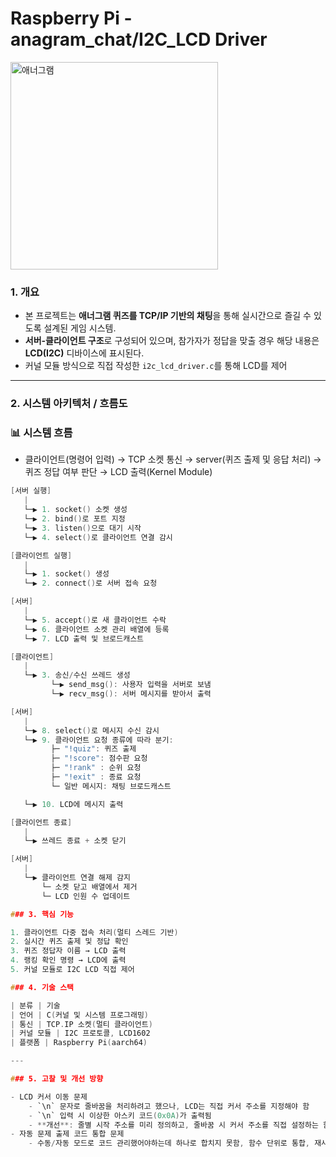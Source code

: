 # Raspberry Pi - anagram_chat/I2C_LCD Driver

<img width="332" alt="애너그램" src="https://github.com/user-attachments/assets/7a9d4ced-f228-4ce4-97da-78b996ad2f0d" />


### 1. 개요

- 본 프로젝트는 **애너그램 퀴즈를 TCP/IP 기반의 채팅**을 통해 실시간으로 즐길 수 있도록 설계된 게임 시스템.
- **서버-클라이언트 구조**로 구성되어 있으며, 참가자가 정답을 맞출 경우 해당 내용은 **LCD(I2C)** 디바이스에 표시된다.
- 커널 모듈 방식으로 직접 작성한 `i2c_lcd_driver.c`를 통해 LCD를 제어

---

### 2. 시스템 아키텍처 / 흐름도

### 📊 시스템 흐름

- 클라이언트(명령어 입력) → TCP 소켓 통신 → server(퀴즈 출제 및 응답 처리) → 퀴즈 정답 여부 판단 → LCD 출력(Kernel Module)

```c
[서버 실행]
   |
   └─▶ 1. socket() 소켓 생성
   └─▶ 2. bind()로 포트 지정
   └─▶ 3. listen()으로 대기 시작
   └─▶ 4. select()로 클라이언트 연결 감시

[클라이언트 실행]
   |
   └─▶ 1. socket() 생성
   └─▶ 2. connect()로 서버 접속 요청

[서버]
   |
   └─▶ 5. accept()로 새 클라이언트 수락
   └─▶ 6. 클라이언트 소켓 관리 배열에 등록
   └─▶ 7. LCD 출력 및 브로드캐스트

[클라이언트]
   |
   └─▶ 3. 송신/수신 쓰레드 생성
         └─▶ send_msg(): 사용자 입력을 서버로 보냄
         └─▶ recv_msg(): 서버 메시지를 받아서 출력

[서버]
   |
   └─▶ 8. select()로 메시지 수신 감시
   └─▶ 9. 클라이언트 요청 종류에 따라 분기:
         ├─ "!quiz": 퀴즈 출제
         ├─ "!score": 점수판 요청
         ├─ "!rank" : 순위 요청
         ├─ "!exit" : 종료 요청
         └─ 일반 메시지: 채팅 브로드캐스트

   └─▶ 10. LCD에 메시지 출력

[클라이언트 종료]
   |
   └─▶ 쓰레드 종료 + 소켓 닫기

[서버]
   |
   └─▶ 클라이언트 연결 해제 감지
       └─ 소켓 닫고 배열에서 제거
       └─ LCD 인원 수 업데이트

### 3. 핵심 기능

1. 클라이언트 다중 접속 처리(멀티 스레드 기반)
2. 실시간 퀴즈 출제 및 정답 확인
3. 퀴즈 정답자 이름 → LCD 출력
4. 랭킹 확인 명령 → LCD에 출력
5. 커널 모듈로 I2C LCD 직접 제어 

### 4. 기술 스택

| 분류 | 기술                       
| 언어 | C(커널 및 시스템 프로그래밍) 
| 통신 | TCP.IP 소켓(멀티 클라이언트) 
| 커널 모듈 | I2C 프로토콜, LCD1602 
| 플랫폼 | Raspberry Pi(aarch64) 

---

### 5. 고찰 및 개선 방향

- LCD 커서 이동 문제
    - `\n` 문자로 줄바꿈을 처리하려고 했으나, LCD는 직접 커서 주소를 지정해야 함
    - `\n` 입력 시 이상한 아스키 코드(0x0A)가 출력됨
    - **개선**: 줄별 시작 주소를 미리 정의하고, 줄바꿈 시 커서 주소를 직접 설정하는 함수로 처리
- 자동 문제 출제 코드 통합 문제
    - 수동/자동 모드로 코드 관리했어야하는데 하나로 합치지 못함, 함수 단위로 통합, 재사용 가능하도록 구조화 보완 필요
